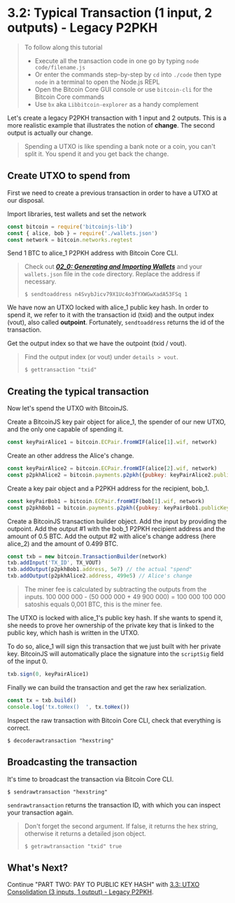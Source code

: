 # 3.2: Typical Transaction \(1 input, 2 outputs\) - Legacy P2PKH

> To follow along this tutorial
>
> * Execute all the transaction code in one go by typing `node code/filename.js`   
> * Or enter the commands step-by-step by `cd` into `./code` then type `node` in a terminal to open the Node.js REPL   
> * Open the Bitcoin Core GUI console or use `bitcoin-cli` for the Bitcoin Core commands
> * Use `bx` aka `Libbitcoin-explorer` as a handy complement

Let's create a legacy P2PKH transaction with 1 input and 2 outputs. This is a more realistic example that illustrates the notion of **change**. The second output is actually our change.

> Spending a UTXO is like spending a bank note or a coin, you can't split it. You spend it and you get back the change.

## Create UTXO to spend from

First we need to create a previous transaction in order to have a UTXO at our disposal.

Import libraries, test wallets and set the network

```javascript
const bitcoin = require('bitcoinjs-lib')
const { alice, bob } = require('./wallets.json')
const network = bitcoin.networks.regtest
```

Send 1 BTC to alice\_1 P2PKH address with Bitcoin Core CLI.

> Check out [_**02\_0: Generating and Importing Wallets**_](../02_0_generating_and_importing_wallets.md) and your `wallets.json` file in the `code` directory. Replace the address if necessary.
>
> ```text
> $ sendtoaddress n4SvybJicv79X1Uc4o3fYXWGwXadA53FSq 1
> ```

We have now an UTXO locked with alice\_1 public key hash. In order to spend it, we refer to it with the transaction id \(txid\) and the output index \(vout\), also called **outpoint**. Fortunately, `sendtoaddress` returns the id of the transaction.

Get the output index so that we have the outpoint \(txid / vout\).

> Find the output index \(or vout\) under `details > vout`.
>
> ```text
> $ gettransaction "txid"
> ```

## Creating the typical transaction

Now let's spend the UTXO with BitcoinJS.

Create a BitcoinJS key pair object for alice\_1, the spender of our new UTXO, and the only one capable of spending it.

```javascript
const keyPairAlice1 = bitcoin.ECPair.fromWIF(alice[1].wif, network)
```

Create an other address the Alice's change.

```javascript
const keyPairAlice2 = bitcoin.ECPair.fromWIF(alice[2].wif, network)
const p2pkhAlice2 = bitcoin.payments.p2pkh({pubkey: keyPairAlice2.publicKey, network})
```

Create a key pair object and a P2PKH address for the recipient, bob\_1.

```javascript
const keyPairBob1 = bitcoin.ECPair.fromWIF(bob[1].wif, network)
const p2pkhBob1 = bitcoin.payments.p2pkh({pubkey: keyPairBob1.publicKey, network})
```

Create a BitcoinJS transaction builder object. Add the input by providing the outpoint. Add the output \#1 with the bob\_1 P2PKH recipient address and the amount of 0.5 BTC. Add the output \#2 with alice's change address \(here alice\_2\) and the amount of 0.499 BTC.

```javascript
const txb = new bitcoin.TransactionBuilder(network)
txb.addInput('TX_ID', TX_VOUT)
txb.addOutput(p2pkhBob1.address, 5e7) // the actual "spend"
txb.addOutput(p2pkhAlice2.address, 499e5) // Alice's change
```

> The miner fee is calculated by subtracting the outputs from the inputs. 100 000 000 - \(50 000 000 + 49 900 000\) = 100 000 100 000 satoshis equals 0,001 BTC, this is the miner fee.

The UTXO is locked with alice\_1's public key hash. If she wants to spend it, she needs to prove her ownership of the private key that is linked to the public key, which hash is written in the UTXO.

To do so, alice\_1 will sign this transaction that we just built with her private key. BitcoinJS will automatically place the signature into the `scriptSig` field of the input 0.

```javascript
txb.sign(0, keyPairAlice1)
```

Finally we can build the transaction and get the raw hex serialization.

```javascript
const tx = txb.build()
console.log('tx.toHex()  ', tx.toHex())
```

Inspect the raw transaction with Bitcoin Core CLI, check that everything is correct.

```text
$ decoderawtransaction "hexstring"
```

## Broadcasting the transaction

It's time to broadcast the transaction via Bitcoin Core CLI.

```text
$ sendrawtransaction "hexstring"
```

`sendrawtransaction` returns the transaction ID, with which you can inspect your transaction again.

> Don't forget the second argument. If false, it returns the hex string, otherwise it returns a detailed json object.
>
> ```text
> $ getrawtransaction "txid" true
> ```

## What's Next?

Continue "PART TWO: PAY TO PUBLIC KEY HASH" with [3.3: UTXO Consolidation \(3 inputs, 1 output\) - Legacy P2PKH](03_3_p2pkh_utxo_consolidation_3_1.md).

